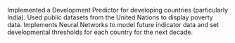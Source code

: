 Implemented a Development Predictor for developing countries (particularly India). 
Used public datasets from the United Nations to display poverty data. 
Implements Neural Networks to model future indicator data and set developmental thresholds for each country for the next decade.
